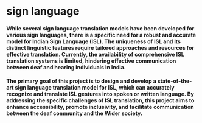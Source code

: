 # sign language

#### While several sign language translation models have been developed for various sign languages, there is a specific need for a robust and accurate model for Indian Sign Language (ISL). The uniqueness of ISL and its distinct linguistic features require tailored approaches and resources for effective translation. Currently, the availability of comprehensive ISL translation systems is limited, hindering effective communication between deaf and hearing individuals in India.

#### The primary goal of this project is to design and develop a state-of-the-art sign language translation model for ISL, which can accurately recognize and translate ISL gestures into spoken or written language. By addressing the specific challenges of ISL translation, this project aims to enhance accessibility, promote inclusivity, and facilitate communication between the deaf community and the Wider society.


